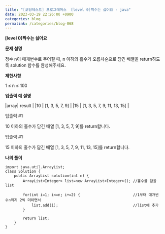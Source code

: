 ```yaml
---
title: "[코딩테스트] 프로그래머스  [level 0]짝수는 싫어요 - java"
date: 2023-03-19 22:26:00 +0900
categories: blog
permalink: /categories/blog-068
---
```



**[level 0]짝수는 싫어요**



**문제 설명**

정수 n이 매개변수로 주어질 때, n 이하의 홀수가 오름차순으로 담긴 배열을 return하도록 solution 함수를 완성해주세요.



**제한사항**

1 ≤ n ≤ 100


**입출력 예 설명**

|array| result |
|10 | [1, 3, 5, 7, 9] |
|15 | [1, 3, 5, 7, 9, 11, 13, 15] |



입출력 #1

10 이하의 홀수가 담긴 배열 [1, 3, 5, 7, 9]를 return합니다.

입출력 #1

15 이하의 홀수가 담긴 배열 [1, 3, 5, 7, 9, 11, 13, 15]를 return합니다.

**나의 풀이**

```
import java.util.ArrayList;
class Solution {
    public ArrayList solution(int n) {
        ArrayList<Integer> list=new ArrayList<Integer>(); //홀수를 담을 list
        
        for(int i=1; i<=n; i+=2) {                        //1부터 매개변수n까지 2씩 더하면서 
            list.add(i);                                  //list에 추가
        }
        
        return list;
    }
}

```


